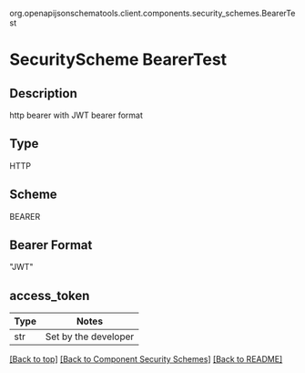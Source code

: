 org.openapijsonschematools.client.components.security_schemes.BearerTest
# SecurityScheme BearerTest

## Description
http bearer with JWT bearer format

## Type
HTTP

## Scheme
BEARER

## Bearer Format
"JWT"

## access_token
Type | Notes
---- | ------
str  | Set by the developer

[[Back to top]](#top) [[Back to Component Security Schemes]](../../../README.md#Component-SecuritySchemes) [[Back to README]](../../../README.md)
